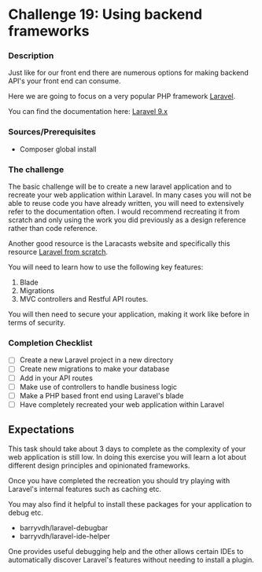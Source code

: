 # Challenge 19: Using backend frameworks

### Description

Just like for our front end there are numerous options for making backend API's your front end can consume.

Here we are going to focus on a very popular PHP framework [Laravel](https://laravel.com/).

You can find the documentation here: [Laravel 9.x](https://laravel.com/docs/9.x)

### Sources/Prerequisites

- Composer global install

### The challenge

The basic challenge will be to create a new laravel application and to recreate your web application within Laravel. In
many cases you will not be able to reuse code you have already written, you will need to extensively refer to the
documentation often. I would recommend recreating it from scratch and only using the work you did previously as a design
reference rather than code reference.

Another good resource is the Laracasts website and specifically this
resource [Laravel from scratch](https://laracasts.com/series/laravel-8-from-scratch).

You will need to learn how to use the following key features:

1. Blade
2. Migrations
3. MVC controllers and Restful API routes.

You will then need to secure your application, making it work like before in terms of security.

### Completion Checklist

- [ ] Create a new Laravel project in a new directory
- [ ] Create new migrations to make your database
- [ ] Add in your API routes
- [ ] Make use of controllers to handle business logic
- [ ] Make a PHP based front end using Laravel's blade
- [ ] Have completely recreated your web application within Laravel

## Expectations

This task should take about 3 days to complete as the complexity of your web application is still low. In doing this
exercise you will learn a lot about different design principles and opinionated frameworks.

Once you have completed the recreation you should try playing with Laravel's internal features such as caching etc.

You may also find it helpful to install these packages for your application to debug etc.

- barryvdh/laravel-debugbar
- barryvdh/laravel-ide-helper

One provides useful debugging help and the other allows certain IDEs to automatically discover Laravel's features
without needing to install a plugin.